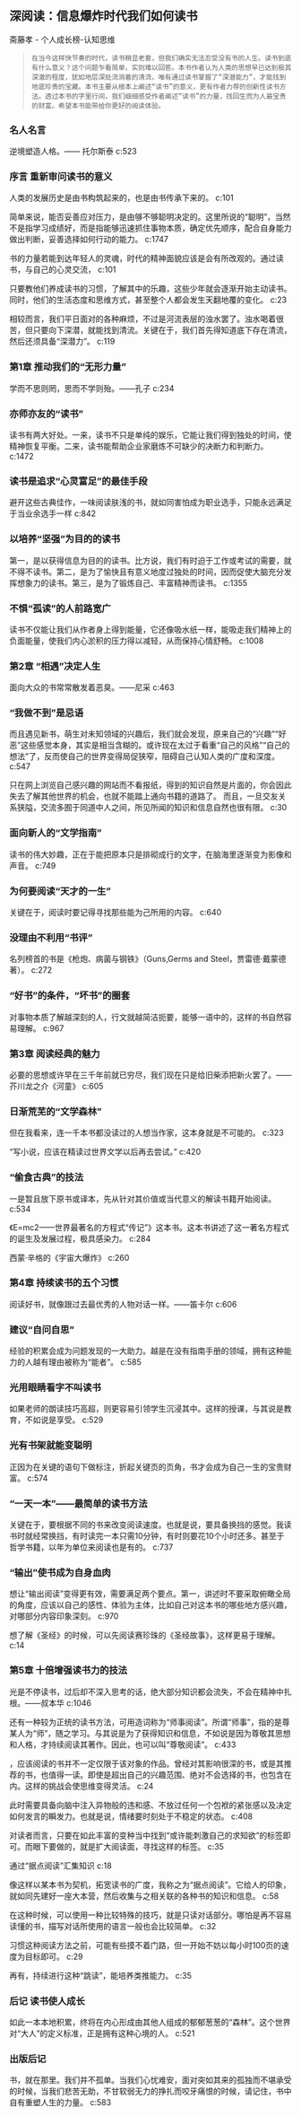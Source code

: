 ## 深阅读：信息爆炸时代我们如何读书

斋藤孝  -  个人成长榜-认知思维

>     在当今这样快节奏的时代，读书稍显老套，但我们确实无法忍受没有书的人生。读书到底有什么意义？这个问题乍看简单，实则难以回答。本书作者认为人类的思想早已达到极其深澈的程度，犹如地层深处流淌着的清流，唯有通过读书掌握了“深潜能力”，才能找到地底珍贵的宝藏。本书主要从根本上阐述“读书”的意义，更有作者力荐的创新性读书方法。透过本书的字里行间，我们细细感受作者阐述“读书”的力量，找回生而为人最宝贵的财富。希望本书能带给你更好的阅读体验。


### 名人名言

逆境塑造人格。—— 托尔斯泰 c:523

### 序言 重新审问读书的意义

人类的发展历史是由书构筑起来的，也是由书传承下来的。 c:101

简单来说，能否妥善应对压力，是由够不够聪明决定的。这里所说的“聪明”，当然不是指学习成绩好，而是指能够迅速抓住事物本质，确定优先顺序，配合自身能力做出判断，妥善选择如何行动的能力。 c:1747

书的力量若能到达年轻人的灵魂，时代的精神面貌应该是会有所改观的。通过读书，与自己的心灵交流， c:101

只要教他们养成读书的习惯，了解其中的乐趣，这些少年就会逐渐开始主动读书。同时，他们的生活态度和思维方式，甚至整个人都会发生天翻地覆的变化。 c:23

相较而言，我们平日面对的各种麻烦，不过是河流表层的浊水罢了。浊水喝着很苦，但只要向下深潜，就能找到清流。关键在于，我们首先得知道底下存在清流，然后还须具备“深潜力”。 c:119

### 第1章 推动我们的“无形力量”

学而不思则罔，思而不学则殆。——孔子 c:234

### 亦师亦友的“读书”

读书有两大好处。一来，读书不只是单纯的娱乐，它能让我们得到独处的时间，使精神恢复平衡。二来，读书能帮助企业家磨炼不可缺少的决断力和判断力。 c:1472

### 读书是追求“心灵富足”的最佳手段

避开这些古典佳作，一味阅读肤浅的书，就如同害怕成为职业选手，只能永远满足于当业余选手一样 c:842

### 以培养“坚强”为目的的读书

第一，是以获得信息为目的的读书。比方说，我们有时迫于工作或考试的需要，就不得不读书。第二，是为了愉快且有意义地度过独处的时间，因而促使大脑充分发挥想象力的读书。第三，是为了锻炼自己、丰富精神而读书。 c:1355

### 不惧“孤读”的人前路宽广

读书不仅能让我们从作者身上得到能量，它还像吸水纸一样，能吸走我们精神上的负面能量，使我们内心淤积的压力得以减轻，从而保持心情舒畅。 c:1008

### 第2章 “相遇”决定人生

面向大众的书常常散发着恶臭。——尼采 c:463

### “我做不到”是忌语

而且遇见新书，萌生对未知领域的兴趣后，我们就会发现，原来自己的“兴趣”“好恶”这些感觉本身，其实是相当含糊的。或许现在太过于看重“自己的风格”“自己的想法”了，反而使自己的世界变得局促狭窄，阻碍自己认知人类的广度和深度。 c:547

只在网上浏览自己感兴趣的网站而不看报纸，得到的知识自然是片面的，你会因此失去了解其他世界的机会，也就不能踏上通向书籍的道路了。
而且，一旦交友关系狭隘，交流多囿于同道中人之间，所见所闻的知识和信息自然也很有限。 c:30

### 面向新人的“文学指南”

读书的伟大妙趣，正在于能把原本只是排砌成行的文字，在脑海里逐渐变为影像和声音。 c:749

### 为何要阅读“天才的一生”

关键在于，阅读时要记得寻找那些能为己所用的内容。 c:640

### 没理由不利用“书评”

名列榜首的书是《枪炮、病菌与钢铁》（Guns,Germs and Steel，贾雷德·戴蒙德著）。 c:272

### “好书”的条件，“坏书”的圈套

对事物本质了解越深刻的人，行文就越简洁扼要，能够一语中的，这样的书自然容易理解。 c:967

### 第3章 阅读经典的魅力

必要的思想或许早在三千年前就已穷尽，我们现在只是给旧柴添把新火罢了。——芥川龙之介《河童》 c:605

### 日渐荒芜的“文学森林”

但在我看来，连一千本书都没读过的人想当作家，这本身就是不可能的。 c:323

“写小说，应该在精读过世界文学以后再去尝试。” c:420

### “偷食古典”的技法

一是暂且放下原书或译本，先从针对其价值或当代意义的解读书籍开始阅读。 c:534

《E=mc2——世界最著名的方程式“传记”》这本书。这本书讲述了这一著名方程式的诞生及发展过程，极具感染力。 c:284

西蒙·辛格的《宇宙大爆炸》 c:260

### 第4章 持续读书的五个习惯

阅读好书，就像跟过去最优秀的人物对话一样。——笛卡尔 c:606

### 建议“自问自思”

经验的积累会成为问题发现的一大助力。越是在没有指南手册的领域，拥有这种能力的人越有理由被称为“能者”。 c:585

### 光用眼睛看字不叫读书

如果老师的朗读技巧高超，则更容易引领学生沉浸其中。这样的授课，与其说是教育，不如说是享受。 c:529

### 光有书架就能变聪明

正因为在关键的语句下做标注，折起关键页的页角，书才会成为自己一生的宝贵财富。 c:574

### “一天一本”——最简单的读书方法

关键在于，要根据不同的书来改变阅读速度。也就是说，要具备换挡的感觉。我读书时就经常换挡，有时读完一本只需10分钟，有时则要花10个小时还多。甚至于哲学书籍，以年为单位来阅读也是有的。 c:737

### “输出”使书成为自身血肉

想让“输出阅读”变得更有效，需要满足两个要点。第一，讲述时不要采取俯瞰全局的角度，应该以自己的感性、体验为主体，比如自己对这本书的哪些地方感兴趣，对哪部分内容印象深刻。 c:970

想了解《圣经》的时候，可以先阅读赛珍珠的《圣经故事》，这样更易于理解。 c:14

### 第5章 十倍增强读书力的技法

光是不停读书，过后却不深入思考的话，绝大部分知识都会流失，不会在精神中扎根。——叔本华 c:1046

还有一种较为正统的读书方法，可用造词称为“师事阅读”。所谓“师事”，指的是尊某人为“师”，随之学习。与其说是为了获得知识和信息，不如说是因为尊敬其思想和人格，才持续阅读其著作。因此，也可以叫“尊敬阅读”。 c:433

，应该阅读的书并不一定仅限于该对象的作品。曾经对其影响很深的书，或是其推荐的书，也值得一读。即使是超出自己的兴趣范围、绝对不会选择的书，也包含在内。这样的挑战会使思维变得灵活。
 c:24

此时需要具备向脑中注入异物般的违和感、不放过任何一个包袱的紧张感以及决定如何发言的瞬发力。也就是说，情绪要时刻处于不稳定的状态。 c:408

对读者而言，只要在如此丰富的变种当中找到“或许能刺激自己的求知欲”的标签即可。而眼下要做的，就是扩大阅读面，寻找这样的标签。 c:35

通过“据点阅读”汇集知识 c:18

像这样以某本书为契机，拓宽读书的广度，我称之为“据点阅读”。它给人的印象，就如同先建好一座大本营，然后收集与之相关联的各种书的知识和信息。 c:58

在这种时候，可以使用一种比较特殊的技巧，就是只读对话部分。哪怕是再不容易读懂的书，描写对话所使用的语言一般也会比较简单。 c:32

习惯这种阅读方法之前，可能有些摸不着门路，但一开始不妨以每小时100页的速度为目标即可。 c:29

再有，持续进行这种“跳读”，能培养类推能力。 c:35

### 后记 读书使人成长

如此一本本地积累，终将在内心形成由其他人组成的郁郁葱葱的“森林”。这个世界对“大人”的定义标准，正是拥有这种心境的人。 c:521

### 出版后记

书，就在那里。我们并不孤单。当我们心忧难安，面对突如其来的孤独而不堪承受的时候，当我们悲苦无助，不甘软弱无力的挣扎而咬牙痛恨的时候，请记住，书中自有重塑人生的力量。 c:583